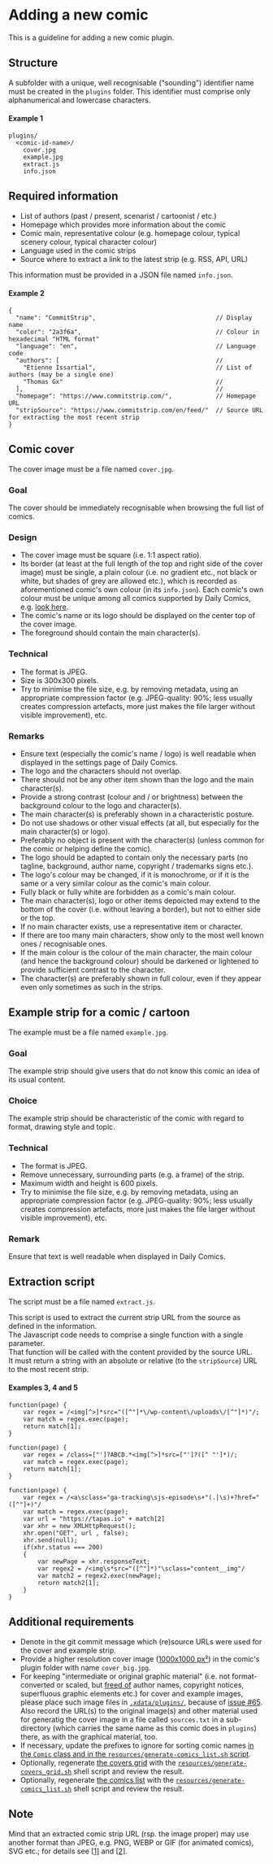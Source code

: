 # Adding a new comic
This is a guideline for adding a new comic plugin.

## Structure
A subfolder with a unique, well recognisable ("sounding") identifier name must be created in the `plugins` folder.
This identifier must comprise only alphanumerical and lowercase characters.

#### Example 1
```
plugins/
  <comic-id-name>/
    cover.jpg
    example.jpg
    extract.js
    info.json
```

## Required information
- List of authors (past / present, scenarist / cartoonist / etc.)
- Homepage which provides more information about the comic
- Comic main, representative colour (e.g. homepage colour, typical scenery colour, typical character colour)
- Language used in the comic strips
- Source where to extract a link to the latest strip (e.g. RSS, API, URL)

This information must be provided in a JSON file named `info.json`.

#### Example 2
```
{
  "name": "CommitStrip",                                 // Display name
  "color": "2a3f6a",                                     // Colour in hexadecimal "HTML format"
  "language": "en",                                      // Language code
  "authors": [                                           //
    "Etienne Issartial",                                 // List of authors (may be a single one)
    "Thomas Gx"                                          //
  ],                                                     //
  "homepage": "https://www.commitstrip.com/",            // Homepage URL
  "stripSource": "https://www.commitstrip.com/en/feed/"  // Source URL for extracting the most recent strip
}
```

## Comic cover
The cover image must be a file named `cover.jpg`.

### Goal
The cover should be immediately recognisable when browsing the full list of comics.

### Design
- The cover image must be square (i.e. 1:1 aspect ratio).
- Its border (at least at the full length of the top and right side of the cover image) must be single, a plain colour (i.e. no gradient etc., not black or white, but shades of grey are allowed etc.), which is recorded as aforementioned comic's own colour (in its `info.json`).  Each comic's own colour must be unique among all comics supported by Daily Comics, e.g. [look here](https://github.com/sailfishos-applications/daily-comics/blob/master/README.md#information).
- The comic's name or its logo should be displayed on the center top of the cover image.
- The foreground should contain the main character(s).

### Technical
- The format is JPEG.
- Size is 300x300 pixels.
- Try to minimise the file size, e.g. by removing metadata, using an appropriate compression factor (e.g. JPEG-quality: 90%; less usually creates compression artefacts, more just makes the file larger without visible improvement), etc.

### Remarks
- Ensure text (especially the comic's name / logo) is well readable when displayed in the settings page of Daily Comics.
- The logo and the characters should not overlap.
- There should not be any other item shown than the logo and the main character(s).
- Provide a strong contrast (colour and / or brightness) between the background colour to the logo and character(s).
- The main character(s) is preferably shown in a characteristic posture.
- Do not use shadows or other visual effects (at all, but especially for the main character(s) or logo).
- Preferably no object is present with the character(s) (unless common for the comic or helping define the comic).
- The logo should be adapted to contain only the necessary parts (no tagline, background, author name, copyright / trademarks signs etc.).
- The logo's colour may be changed, if it is monochrome, or if it is the same or a very similar colour as the comic's main colour.
- Fully black or fully white are forbidden as a comic's main colour.
- The main character(s), logo or other items depoicted may extend to the bottom of the cover (i.e. without leaving a border), but not to either side or the top.
- If no main character exists, use a representative item or character.
- If there are too many main characters, show only to the most well known ones / recognisable ones.
- If the main colour is the colour of the main character, the main colour (and hence the background colour) should be darkened or lightened to provide sufficient contrast to the character.
- The character(s) are preferably shown in full colour, even if they appear even only sometimes as such in the strips.

## Example strip for a comic / cartoon
The example must be a file named `example.jpg`.

### Goal
The example strip should give users that do not know this comic an idea of its usual content.

### Choice
The example strip should be characteristic of the comic with regard to format, drawing style and topic.

### Technical
- The format is JPEG.
- Remove unnecessary, surrounding parts (e.g. a frame) of the strip.
- Maximum width and height is 600 pixels.
- Try to minimise the file size, e.g. by removing metadata, using an appropriate compression factor (e.g. JPEG-quality: 90%; less usually creates compression artefacts, more just makes the file larger without visible improvement), etc.

### Remark
Ensure that text is well readable when displayed in Daily Comics.

## Extraction script
The script must be a file named `extract.js`.

This script is used to extract the current strip URL from the source as defined in the information.  
The Javascript code needs to comprise a single function with a single parameter.  
That function will be called with the content provided by the source URL.  
It must return a string with an absolute or relative (to the `stripSource`) URL to the most recent strip.

#### Examples 3, 4 and 5
```
function(page) {
    var regex = /<img[^>]*src="([^"]*\/wp-content\/uploads\/[^"]*)"/;
    var match = regex.exec(page);
    return match[1];
}
```
```
function(page) {
    var regex = /class=["']?ABCD.*<img[^>]*src=["']?([^ "']*)/;
    var match = regex.exec(page);
    return match[1];
}
```
```
function(page) {
    var regex = /<a\sclass="ga-tracking\sjs-episode\s+"(.|\s)+?href="([^"]+)"/
    var match = regex.exec(page);
    var url = "https://tapas.io" + match[2]
    var xhr = new XMLHttpRequest();
    xhr.open("GET", url , false);
    xhr.send(null);
    if(xhr.status === 200)
    {
        var newPage = xhr.responseText;
        var regex2 = /<img\s*src="([^"]*)"\sclass="content__img"/
        var match2 = regex2.exec(newPage);
        return match2[1];
    }
}
```

## Additional requirements
- Denote in the git commit message which (re)source URLs were used for the cover and example strip.
- Provide a higher resolution cover image ([1000x1000 px²](https://github.com/tardypad/sailfishos-daily-comics/pull/86#issuecomment-491614824)) in the comic's plugin folder with name `cover_big.jpg`.
- For keeping "intermediate or original graphic material" (i.e. not format-converted or scaled, but [freed of](#technical-1) author names, copyright notices, superfluous graphic elements etc.) for cover and example images, please place such image files in [`.xdata/plugins/`](../.xdata/plugins), because of [issue \#65](https://github.com/sailfishos-applications/daily-comics/issues/65).  Also record the URL(s) to the original image(s) and other material used for generatig the cover image in a file called `sources.txt` in a sub-directory (which carries the same name as this comic does in `plugins`) there, as with the graphical material, too.
- If necessary, update the prefixes to ignore for sorting comic names [in the `Comic` class and in the `resources/generate-comics_list.sh` script](https://github.com/sailfishos-applications/daily-comics/pull/63/files).
- Optionally, regenerate [the covers grid](covers_grid.jpg) with the [`resources/generate-covers_grid.sh`](../resources/generate-covers_grid.sh) shell script and review the result.
- Optionally, regenerate [the comics list](comics_list.md) with the [`resources/generate-comics_list.sh`](../resources/generate-comics_list.sh) shell script and review the result.

## Note
Mind that an extracted comic strip URL (rsp. the image proper) may use another format than JPEG, e.g. PNG, WEBP or GIF (for animated comics), SVG etc.; for details see [[1]](https://doc.qt.io/qt-5/qimagereader.html#supportedImageFormats) and [[2]](https://doc.qt.io/qt-5/qtimageformats-index.html).
